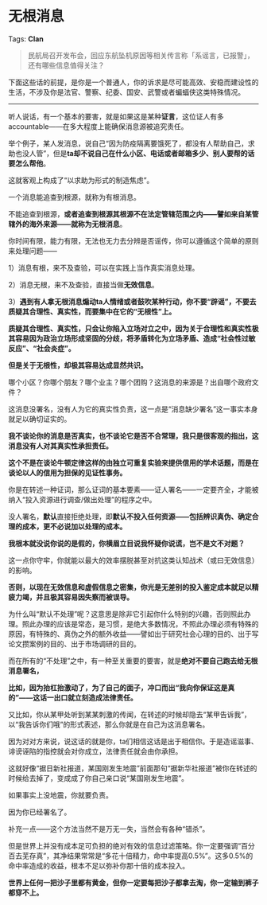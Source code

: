 # 无根消息

Tags: **Clan**

> 民航局召开发布会，回应东航坠机原因等相关传言称「系谣言，已报警」，还有哪些信息值得关注？



下面这些话的前提，是你是一个普通人，你的诉求是尽可能高效、安稳而建设性的生活，不涉及你是法官、警察、纪委、国安、武警或者蝙蝠侠这类特殊情况。



---

听人说话，有一个基本的要害，就是如果这是某种**证言**，这位证人有多accountable——在多大程度上能确保消息源被追究责任。

举个例子，某人发消息，说自己“因为防疫隔离要饿死了，都没有人帮助自己，求助也没人管”，但是**ta却不说自己在什么小区、电话或者邮箱多少、别人要帮的话要怎么帮他**。

这就客观上构成了“以求助为形式的制造焦虑”。

一个消息能追查到根源，就称为有根消息。

不能追查到根源，**或者追查到根源其根源不在法定管辖范围之内——譬如来自某管辖外的海外来源——**就称为**无根消息**。

你时间有限，能力有限，无法也无力去分辨是否谣传，你可以遵循这个简单的原则来处理问题——

1）消息有根，来不及查验，可以在实践上当作真实消息处理。

2）消息无根，来不及查验，直接当做**无效信息**。

3）**遇到有人拿无根消息煽动ta人情绪或者鼓吹某种行动，你不要“辟谣”，不要去质疑其合理性、真实性，而要集中在它的“无根性”上。**

**质疑其合理性、真实性，只会让你陷入立场对立之中，因为关于合理性和真实性极其容易因为政治立场形成坚固的分歧，将矛盾转化为立场矛盾、造成“社会性过敏反应”、“社会炎症”。**

**但是关于无根性，却极其容易达成显然共识。**

哪个小区？你哪个朋友？哪个业主？哪个团购？这消息的来源是？出自哪个政府文件？

这消息没署名，没有人为它的真实性负责，这一点是“消息缺少署名”这一事实本身就足以确切证实的。

**我不谈论你的消息是否真实，也不谈论它是否不合常理，我只是很客观的指出，这消息没有人对其真实性承担责任。**

 **这个不是在谈论牛顿定律这样的由独立可重复实验来提供信用的学术话题，而是在谈论以人的信用为担保的见证性事务。**

你是在转述一种证词，那么证词的基本要素——证人署名——一定要齐全，才能被纳入“投入资源进行调查/做出处理”的程序之中。

没人署名，**默认**直接拒绝处理，即**默认不投入任何资源——包括辨识真伪、确定合理的成本，更不必说加以处理的成本。**

**我根本就没说你说的是假的，你横眉立目说我怀疑你说谎，岂不是文不对题？**

这一点你守牢，你就能以最大的效率摆脱甚至对抗这类认知战术（或曰无效信息）的影响。

**否则，以现在无效信息和虚假信息之密集，你光是无差别的投入鉴定成本就足以精疲力竭，并且极其容易因失察而被误导。**

  


为什么叫“默认不处理”呢？这意思是除非它引起你什么特别的兴趣，否则照此办理。照此办理的应该是常态，是习惯，是绝大多数情况，不照此办理必须有特殊的原因，有特殊的、真伪之外的额外收益——譬如出于研究社会心理的目的、出于写论文攒案例的目的、出于市场调研的目的。

  


而在所有的“不处理”之中，有一种至关重要的要害，就是**绝对不要自己跑去给无根消息署名，**

**比如，因为抬杠抬激动了，为了自己的面子，冲口而出“我向你保证这是真的”——这话一出口就立刻造成法律责任。**

又比如，你从某甲处听到某某刺激的传闻，在转述的时候却隐去“某甲告诉我”，以“我告诉你们哦”的形式表述，那么你就是在自己为这消息署名。

因为对对方来说，说这话的就是你，ta们相信这话是出于相信你。于是造谣滋事、诽谤诬陷的指控就会对你成立，法律责任就会由你承担。

这就好像“据日新社报道，某国刚发生地震”前面那句“据新华社报道”被你在转述的时候给去掉了，变成成了你自己亲口说“某国刚发生地震”。

如果事实上没地震，你就要负责。

因为你已经署名了。

  


补充一点——这个方法当然不是万无一失，当然会有各种“错杀”。

但是世界上并没有成本足可负担的绝对有效的信息过滤策略。你一定要强调“百分百去芜存真”，其净结果常常是“多花十倍精力，命中率提高0.5%”。这多0.5%的命中率造成的收益，根本不足以弥补你那十倍的成本投入。

**世界上任何一把沙子里都有黄金，但你一定要每把沙子都拿去淘，你一定输到裤子都穿不上。**



